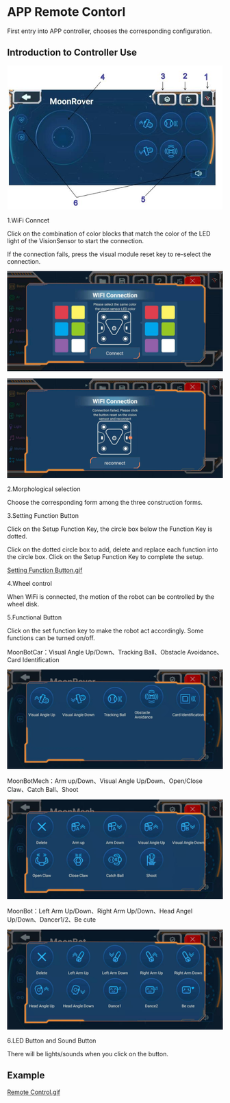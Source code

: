 # APP Remote Contorl

First entry into APP controller, chooses the corresponding configuration.

## Introduction to Controller Use

![](./images/MoonBot_App_C.jpg)

1.WiFi Conncet

Click on the combination of color blocks that match the color of the LED light of the VisionSensor to start the connection.

If the connection fails, press the visual module reset key to re-select the connection.

![](./images/EMoonBot_App_C1.jpg)

![](./images/EMoonBot_App_C2.jpg)

2.Morphological selection

Choose the corresponding form among the three construction forms.

3.Setting Function Button

Click on the Setup Function Key, the circle box below the Function Key is dotted. 

Click on the dotted circle box to add, delete and replace each function into the circle box. Click on the Setup Function Key to complete the setup.

[Setting Function Button.gif](https://github.com/mu-opensource/Morpx-docs-en/raw/master/MoonBot/MoonBot_App/images/GIF/GIF_APP_Control0.gif)

4.Wheel control

When WiFi is connected, the motion of the robot can be controlled by the wheel disk.

5.Functional Button

Click on the set function key to make the robot act accordingly. Some functions can be turned on/off.

MoonBotCar：Visual Angle Up/Down、Tracking Ball、Obstacle Avoidance、Card Identification

![](./images/EMoonBot_App_C6.jpg)

MoonBotMech：Arm up/Down、Visual Angle Up/Down、Open/Close Claw、Catch Ball、Shoot

![](./images/EMoonBot_App_C7.jpg)

MoonBot：Left Arm Up/Down、Right Arm Up/Down、Head Angel Up/Down、Dancer1/2、Be cute

![](./images/EMoonBot_App_C8.jpg)

6.LED Button and Sound Button

There will be lights/sounds when you click on the button.

## Example

[Remote Control.gif](https://github.com/mu-opensource/Morpx-docs-en/raw/master/MoonBot/MoonBot_App/images/GIF/GIF_APP_Control1.gif)
